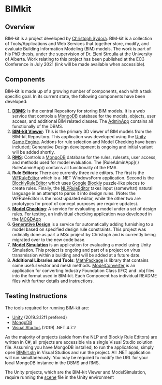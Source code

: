 # BIMkit
## Overview
BIM-kit is a project developed by [Christoph Sydora](https://www.csydora.ca). BIM-kit is a collection of Tools/Applications and Web Services that together store, modify, and evaluate Building Information Modeling (BIM) models. The work is part of his PhD thesis, under the supervision of Dr. Eleni Stroulia at the University of Alberta. Work relating to this project has been published at the EC3 Conference in July 2021 (link will be made available when accessible).
## Components
BIM-kit is made up of a growing number of components, each with a task specific goal. In its current state, the following components have been developed:
1.	[**DBMS**](./DBMS/): Is the central Repository for storing BIM models. It is a web service that controls a [MongoDB](https://www.mongodb.com/) database for the models, objects, user access, and additional BIM related classes. The [AdminApp](./AdminApp/) contains all functionally of the DBMS.
2.	[**BIM-kit Viewer**](./BIMkitViewer/): This is the primary 3D viewer of BIM models from the BIM-kit Repository. This application was developed using the [Unity Game Engine](https://unity.com/). Addons for rule selection and Model Checking have been included; Generative Design development is ongoing and initial variant will be added shortly.
3.	[**RMS**](./RMS/): Controls a [MongoDB](https://www.mongodb.com/) database for the rules, rulesets, user access, and methods used for model evaluation. The [RuleAdminApp](./ RuleAdminApp/) contains all functionally of the RMS.
4.	**Rule Editors**: There are currently three rule editors. The first is the [WFRuleEditor](./WFRuleEditor/) which is a .NET WindowsForm application. Second is the [BlocklyRuleEditor](./BlocklyRuleEditor/) which uses [Google Blockly](https://developers.google.com/blockly) puzzle-like pieces to create rules. Finally, the [NLPRuleEditor](./NLPRuleEditor/) takes input (somewhat) natural language in an attempt to parse it into design rules. (Note: the WFRuleEditor is the most updated editor, while the other two are prototypes for proof of concept purposes are require updates).
5.	[**Model Checking**](./ModelCheckService/): A service for evaluating a model under a set of design rules. For testing, an individual checking application was developed in the [MCGDApp](./MCGDApp/)
6.	[**Generative Design**](./GenerativeDesignService/) is a service for automatically adding furnishing to a model based on specified design rule constraints. This project was ordinally done as part a MSc project by Christoph and is currently being migrated over to the new code base.
7.	[**Model Simulation**](./ModelSimulation/) is an application for evaluating a model using Unity Simulation. This project is ongoing and part of a project on virus transmission within a building and will be added at a future date.
8.	**Additional Libraries and Tools**: [MathPackage](./MathPackage/) is library that contains some useful vector and mesh methods. [ModelConverter](./ModelConverter/) is an application for converting Industry Foundation Class (IFC) and .obj files into the format used in BIM-kit.
Each Component has individual README files with further details and instructions.
## Testing Instructions
The tools required for running BIM-kit are:
-	[Unity](https://unity.com/) (2019.3.12f1 prefered)
-	[MongoDB](https://www.mongodb.com/)
-	[Visual Studios](https://visualstudio.microsoft.com/downloads/) (2019) .NET 4.7.2

As the majority of projects (aside from the NLP and Blockly Rule Editors) are written in C#, all projects are accessible via a single Visual Studio solution file. Assuming you have MongoDB installed, to run the applications, simply open [BIMkit.sln](./BIMkit.sln) in Visual Studios and run the project. All .NET application will run simultaneously. You may be required to modify the URL for your local MongoDB instance in the DBMS and RMS.

The Unity projects, which are the BIM-kit Viewer and ModelSimulation, require running the [scene](./BIMkitViewer/Assets/Scenes/) file in the Unity environment
